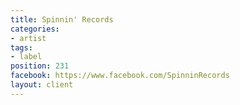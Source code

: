 ```yaml
---
title: Spinnin' Records
categories:
- artist
tags:
- label
position: 231
facebook: https://www.facebook.com/SpinninRecords
layout: client
---
```


